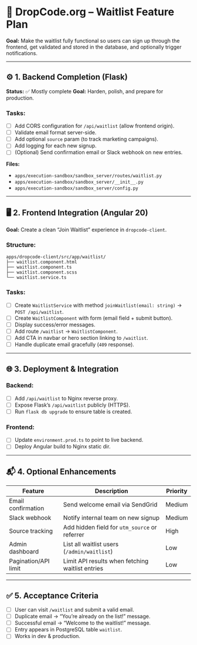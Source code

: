 # 🧩 DropCode.org – Waitlist Feature Plan

**Goal:** Make the waitlist fully functional so users can sign up through the frontend, get validated and stored in the database, and optionally trigger notifications.

---

## ⚙️ 1. Backend Completion (Flask)
**Status:** ✅ Mostly complete
**Goal:** Harden, polish, and prepare for production.

### Tasks:
- [ ] Add CORS configuration for `/api/waitlist` (allow frontend origin).
- [ ] Validate email format server-side.
- [ ] Add optional `source` param (to track marketing campaigns).
- [ ] Add logging for each new signup.
- [ ] (Optional) Send confirmation email or Slack webhook on new entries.

**Files:**
- `apps/execution-sandbox/sandbox_server/routes/waitlist.py`
- `apps/execution-sandbox/sandbox_server/__init__.py`
- `apps/execution-sandbox/sandbox_server/config.py`

---

## 🖥️ 2. Frontend Integration (Angular 20)
**Goal:** Create a clean “Join Waitlist” experience in `dropcode-client`.

### Structure:
```
apps/dropcode-client/src/app/waitlist/
├── waitlist.component.html
├── waitlist.component.ts
├── waitlist.component.scss
└── waitlist.service.ts
```

### Tasks:
- [ ] Create `WaitlistService` with method `joinWaitlist(email: string)` → `POST /api/waitlist`.
- [ ] Create `WaitlistComponent` with form (email field + submit button).
- [ ] Display success/error messages.
- [ ] Add route `/waitlist` → `WaitlistComponent`.
- [ ] Add CTA in navbar or hero section linking to `/waitlist`.
- [ ] Handle duplicate email gracefully (`409` response).

---

## 🌐 3. Deployment & Integration
### Backend:
- [ ] Add `/api/waitlist` to Nginx reverse proxy.
- [ ] Expose Flask’s `/api/waitlist` publicly (HTTPS).
- [ ] Run `flask db upgrade` to ensure table is created.

### Frontend:
- [ ] Update `environment.prod.ts` to point to live backend.
- [ ] Deploy Angular build to Nginx static dir.

---

## 📬 4. Optional Enhancements
| Feature | Description | Priority |
|----------|--------------|-----------|
| Email confirmation | Send welcome email via SendGrid | Medium |
| Slack webhook | Notify internal team on new signup | Medium |
| Source tracking | Add hidden field for `utm_source` or referrer | High |
| Admin dashboard | List all waitlist users (`/admin/waitlist`) | Low |
| Pagination/API limit | Limit API results when fetching waitlist entries | Low |

---

## ✅ 5. Acceptance Criteria
- [ ] User can visit `/waitlist` and submit a valid email.
- [ ] Duplicate email → “You’re already on the list!” message.
- [ ] Successful email → “Welcome to the waitlist!” message.
- [ ] Entry appears in PostgreSQL table `waitlist`.
- [ ] Works in dev & production.